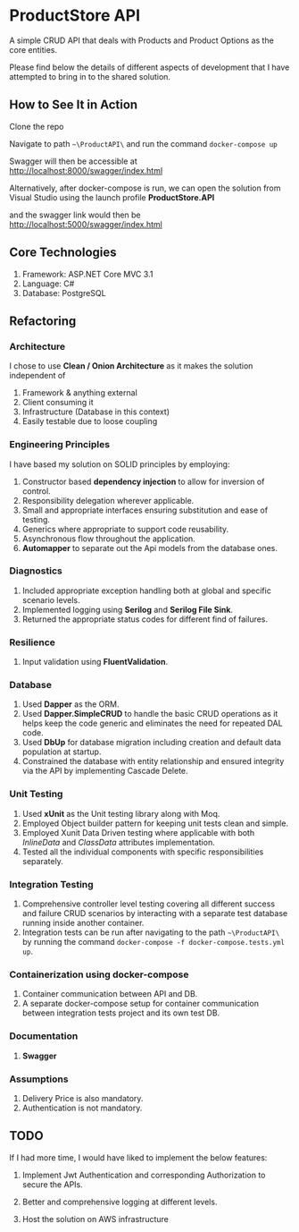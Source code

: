 # ProductStore API

A simple CRUD API that deals with Products and Product Options as the core entities.

Please find below the details of different aspects of development that I have attempted to bring in to the shared solution.


## How to See It in Action

Clone the repo

Navigate to path `~\ProductAPI\` and run the command `docker-compose up`

Swagger will then be accessible at  [http://localhost:8000/swagger/index.html](http://localhost:8000/swagger/index.html)

Alternatively, after docker-compose is run, we can open the solution from Visual Studio using the launch profile **ProductStore.API**
 
and the swagger link would then be [http://localhost:5000/swagger/index.html](http://localhost:5000/swagger/index.html)


## Core Technologies

1. Framework: ASP.NET Core MVC 3.1
2. Language: C# 
3. Database: PostgreSQL

## Refactoring

### Architecture

I chose to use  **Clean / Onion Architecture** as it makes the solution independent of 
1. Framework & anything external
2. Client consuming it 
3. Infrastructure (Database in this context) 
4. Easily testable due to loose coupling

### Engineering Principles

I have based my solution on SOLID principles by employing: 

1. Constructor based **dependency injection** to allow for inversion of control.
2. Responsibility delegation wherever applicable.
3. Small and appropriate interfaces ensuring substitution and ease of testing.
4. Generics where appropriate to support code reusability.
5. Asynchronous flow throughout the application.
6. **Automapper** to separate out the Api models from the database ones.

### Diagnostics

1. Included appropriate exception handling both at global and specific scenario levels.
2. Implemented logging using  **Serilog** and **Serilog File Sink**.
3. Returned the appropriate status codes for different find of failures.

### Resilience
1. Input validation using **FluentValidation**.

### Database
1. Used **Dapper** as the ORM.
2. Used **Dapper.SimpleCRUD** to handle the basic CRUD operations as it helps keep the code generic and eliminates the need for repeated DAL code.
3. Used **DbUp** for database migration including creation and default data population at startup.   
4. Constrained the database with entity relationship and ensured integrity via the API by implementing Cascade Delete.

### Unit Testing
1. Used **xUnit** as the Unit testing library along with Moq.
2. Employed Object builder pattern for keeping unit tests clean and simple.
3. Employed Xunit Data Driven testing where applicable with both *InlineData* and *ClassData* attributes implementation.
4. Tested all the individual components with specific responsibilities separately. 

### Integration Testing
1. Comprehensive controller level testing covering all different success and failure CRUD scenarios by interacting with a separate test database running inside another container.
2. Integration tests can be run after navigating to the path `~\ProductAPI\` by running the command 
`docker-compose -f docker-compose.tests.yml up`.

### Containerization using docker-compose
1. Container communication between API and DB.
2. A separate docker-compose setup for container communication between integration tests project and its own test DB.
### Documentation
1. **Swagger** 

### Assumptions 
1. Delivery Price is also mandatory.
2. Authentication is not mandatory.

## TODO

If I had more time, I would have liked to implement the below features:

1. Implement Jwt Authentication and corresponding Authorization to secure the APIs.

2. Better and comprehensive logging at different levels.

3. Host the solution on AWS infrastructure
